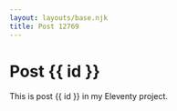 ```yaml
---
layout: layouts/base.njk
title: Post 12769
---
```


# Post {{ id }}

This is post {{ id }} in my Eleventy project.
